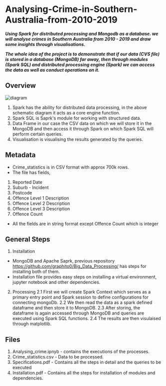 # Analysing-Crime-in-Southern-Australia-from-2010-2019

***Using Spark for distributed processing and Mongodb as a database. we will analyse crimes in Southern Australia from 2010 - 2019 and draw some insights through visualisations.***

***The whole idea of the project is to demonstrate that if our data (CVS file) is stored in a database (MongoDB) far away, then through modules (Spark SQL) and distributed processing engine (Spark) we can access the data as well as conduct operations on it.***

## Overview

![diagram](https://user-images.githubusercontent.com/30866240/64483794-3cbede80-d24c-11e9-8e20-6ddfa12890f4.PNG)

1. Spark has the ability for distributed data processing, in the above schematic diagram it acts as a core engine function.
2. Spark SQL is Saprk's module for working with structured data.
3. Data Frame in our case the CSV data on which we will store it in the MongoDB and then access it through Spark on which Spark SQL will perform certain queries.
4. Visualisation is visualising the results generated by the queries.

## Metadata
   - Crime_statistics is in CSV format with approx 700k rows.
   - The file has fields,
   1. Reported Date 
   2. Suburb - Incident 
   3. Postcode
   4. Offence Level 1 Description
   5. Offence Level 2 Description
   6. Offence Level 3 Description
   7. Offence Count
   - All the fields are in string format except Offence Count which is integer
   

## General Steps

  1. Installation 
  - MongoDB and Apache Saprk, previous repository https://github.com/graphito0/Big_Data_Processing/ has steps for installing both of         them.
  - Installation file provides easy steps on installing a virtual environment, jupyter notebook and other dependencies.
  
  2. Processing
    2.1 First we will create Spark Context which serves as a primary entry point and Spark session to define configurations for                 connecting mongoDb.
    2.2 We then read the data as a spark defined dataframe and then store it to MongoDB.
    2.3 After storing, the dataframe is again accessed through MongoDB and queries are executed using Spark SQL functions.
    2.4 The results are then visulaised through matplotlib.
    
## Files
  
  1. Analysing_crime.ipnyb - contains the executions of the processes.
  1. Crime_statistics.csv - Data to be processed.
  2. Specifications.pdf - Contains all the steps in detail and the queries to be executed
  3. Installation.pdf - Contains all the steps for installation of modules and dependencies.
   
